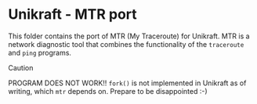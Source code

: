 # Unikraft - MTR port

This folder contains the port of MTR (My Traceroute) for Unikraft.
MTR is a network diagnostic tool that combines the functionality of the `traceroute` and `ping` programs.

> [!CAUTION]
> PROGRAM DOES NOT WORK!! `fork()` is not implemented in Unikraft as of writing,
> which `mtr` depends on. Prepare to be disappointed :-)
